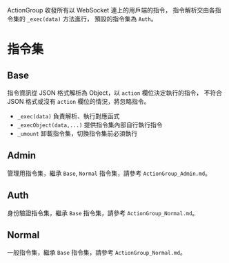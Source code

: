 ActionGroup 收發所有以 WebSocket 連上的用戶端的指令，
指令解析交由各指令集的 `_exec(data)` 方法進行，
預設的指令集為 `Auth`。

# 指令集
## Base
指令資訊從 JSON 格式解析為 Object，以 `action` 欄位決定執行的指令，
不符合 JSON 格式或沒有 `action` 欄位的情況，將忽略指令。

* `_exec(data)` 負責解析、執行對應函式
* `_execObject(data,...)` 提供指令集內部自行執行指令
* `_umount` 卸載指令集，切換指令集前必須執行

## Admin
管理用指令集，繼承 `Base`, `Normal` 指令集，請參考 `ActionGroup_Admin.md`。

## Auth
身份驗證指令集，繼承 `Base` 指令集，請參考 `ActionGroup_Normal.md`。

## Normal
一般指令集，繼承 `Base` 指令集，請參考 `ActionGroup_Normal.md`。